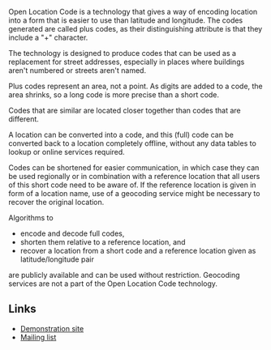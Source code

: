 Open Location Code is a technology that gives a way of encoding location into a form that is
easier to use than latitude and longitude. The codes generated are called plus codes, as their
distinguishing attribute is that they include a "+" character.

The technology is designed to produce codes that can be used as a replacement for street addresses, especially
in places where buildings aren't numbered or streets aren't named.

Plus codes represent an area, not a point. As digits are added
to a code, the area shrinks, so a long code is more precise than a short
code.

Codes that are similar are located closer together than codes that are
different.

A location can be converted into a code, and this (full) code can be converted back to a location completely offline, without any data tables to lookup or online services required.

Codes can be shortened for easier communication, in which case they can be used regionally or in combination with a reference location that all users of this short code need to be aware of. If the reference location is given in form of a location name, use of a geocoding service might be necessary to recover the original location.

Algorithms to

- encode and decode full codes,
- shorten them relative to a reference location, and
- recover a location from a short code and a reference location given as latitude/longitude pair

are publicly available and can be used without restriction. Geocoding services are not a part of the Open Location Code technology.

## Links

- [Demonstration site](http://plus.codes/)
- [Mailing list](https://groups.google.com/forum/#!forum/open-location-code)

